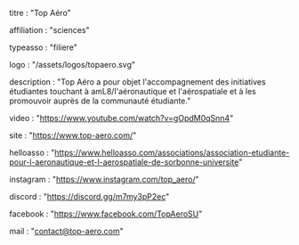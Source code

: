 titre : "Top Aéro"

affiliation : "sciences"

typeasso : "filiere"

logo : "/assets/logos/topaero.svg"

description : "Top Aéro a pour objet l'accompagnement des initiatives étudiantes touchant à amL8/l'aéronautique et l'aérospatiale et à les promouvoir auprès de la communauté étudiante."

video : "https://www.youtube.com/watch?v=gOpdM0qSnn4"

site : "https://www.top-aero.com/"

helloasso : "https://www.helloasso.com/associations/association-etudiante-pour-l-aeronautique-et-l-aerospatiale-de-sorbonne-universite"

instagram : "https://www.instagram.com/top_aero/"

discord : "https://discord.gg/m7my3pP2ec"

facebook : "https://www.facebook.com/TopAeroSU"

mail : "contact@top-aero.com"